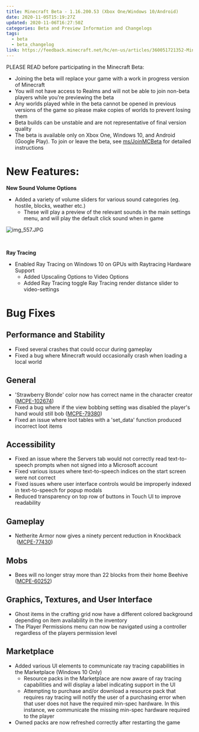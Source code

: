 ```yaml
---
title: Minecraft Beta - 1.16.200.53 (Xbox One/Windows 10/Android)
date: 2020-11-05T15:19:27Z
updated: 2020-11-06T16:27:50Z
categories: Beta and Preview Information and Changelogs
tags:
  - beta
  - beta_changelog
link: https://feedback.minecraft.net/hc/en-us/articles/360051721352-Minecraft-Beta-1-16-200-53-Xbox-One-Windows-10-Android-
---
```


PLEASE READ before participating in the Minecraft Beta:

- Joining the beta will replace your game with a work in progress version of Minecraft
- You will not have access to Realms and will not be able to join non-beta players while you're previewing the beta
- Any worlds played while in the beta cannot be opened in previous versions of the game so please make copies of worlds to prevent losing them
- Beta builds can be unstable and are not representative of final version quality
- The beta is available only on Xbox One, Windows 10, and Android (Google Play). To join or leave the beta, see [ms/JoinMCBeta](https://aka.ms/JoinMCBeta) for detailed instructions

# **New Features:**

**New Sound Volume Options**

- Added a variety of volume sliders for various sound categories (eg. hostile, blocks, weather etc.)
  - These will play a preview of the relevant sounds in the main settings menu, and will play the default click sound when in game

![img_557.JPG](https://feedback.minecraft.net/hc/article_attachments/360075430292/img_557.JPG)

 

**Ray Tracing**

- Enabled Ray Tracing on Windows 10 on GPUs with Raytracing Hardware Support
  - Added Upscaling Options to Video Options
  - Added Ray Tracing toggle Ray Tracing render distance slider to video-settings

# **Bug Fixes**

## Performance and Stability

- Fixed several crashes that could occur during gameplay
- Fixed a bug where Minecraft would occasionally crash when loading a local world

## General

- 'Strawberry Blonde' color now has correct name in the character creator ([MCPE-102674](https://bugs.mojang.com/browse/MCPE-102674))
- Fixed a bug where if the view bobbing setting was disabled the player's hand would still bob ([MCPE-79380](https://bugs.mojang.com/browse/MCPE-79380)) 
- Fixed an issue where loot tables with a 'set_data' function produced incorrect loot items

## Accessibility

- Fixed an issue where the Servers tab would not correctly read text-to-speech prompts when not signed into a Microsoft account
- Fixed various issues where text-to-speech indices on the start screen were not correct
- Fixed issues where user interface controls would be improperly indexed in text-to-speech for popup modals
- Reduced transparency on top row of buttons in Touch UI to improve readability

## Gameplay

- Netherite Armor now gives a ninety percent reduction in Knockback  ([MCPE-77430](https://bugs.mojang.com/browse/MCPE-77430)) 

## Mobs

- Bees will no longer stray more than 22 blocks from their home Beehive ([MCPE-60252](https://bugs.mojang.com/browse/MCPE-60252))

## Graphics, Textures, and User Interface

- Ghost items in the crafting grid now have a different colored background depending on item availability in the inventory
- The Player Permissions menu can now be navigated using a controller regardless of the players permission level

## Marketplace

- Added various UI elements to communicate ray tracing capabilities in the Marketplace (Windows 10 Only)
  - Resource packs in the Marketplace are now aware of ray tracing capabilities and will display a label indicating support in the UI
  - Attempting to purchase and/or download a resource pack that requires ray tracing will notify the user of a purchasing error when that user does not have the required min-spec hardware. In this instance, we communicate the missing min-spec hardware required to the player
- Owned packs are now refreshed correctly after restarting the game

